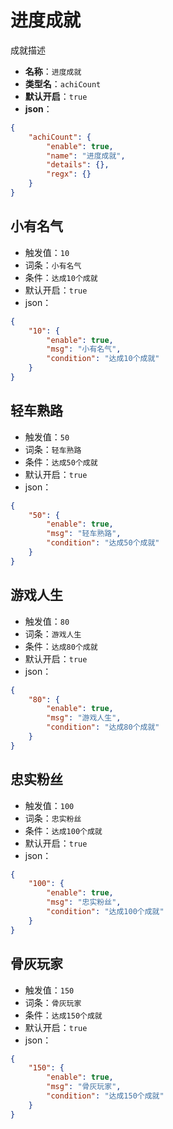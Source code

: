 # 进度成就

成就描述

- **名称**：`进度成就`
- **类型名**：`achiCount`
- **默认开启**：`true`
- **json**：

```json
{
	"achiCount": {
		"enable": true,
		"name": "进度成就",
		"details": {},
		"regx": {}
	}
}
```




## 小有名气

- 触发值：`10`
- 词条：`小有名气`
- 条件：`达成10个成就`
- 默认开启：`true`
- json：

```json
{
	"10": {
		"enable": true,
		"msg": "小有名气",
		"condition": "达成10个成就"
	}
}
```


## 轻车熟路

- 触发值：`50`
- 词条：`轻车熟路`
- 条件：`达成50个成就`
- 默认开启：`true`
- json：

```json
{
	"50": {
		"enable": true,
		"msg": "轻车熟路",
		"condition": "达成50个成就"
	}
}
```


## 游戏人生

- 触发值：`80`
- 词条：`游戏人生`
- 条件：`达成80个成就`
- 默认开启：`true`
- json：

```json
{
	"80": {
		"enable": true,
		"msg": "游戏人生",
		"condition": "达成80个成就"
	}
}
```


## 忠实粉丝

- 触发值：`100`
- 词条：`忠实粉丝`
- 条件：`达成100个成就`
- 默认开启：`true`
- json：

```json
{
	"100": {
		"enable": true,
		"msg": "忠实粉丝",
		"condition": "达成100个成就"
	}
}
```


## 骨灰玩家

- 触发值：`150`
- 词条：`骨灰玩家`
- 条件：`达成150个成就`
- 默认开启：`true`
- json：

```json
{
	"150": {
		"enable": true,
		"msg": "骨灰玩家",
		"condition": "达成150个成就"
	}
}
```


